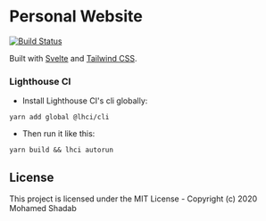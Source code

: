 # Personal Website

[![Build Status](https://travis-ci.com/statebait/statebait.github.io.svg?branch=master)](https://travis-ci.com/statebait/statebait.github.io)

Built with [Svelte](https://svelte.dev/) and [Tailwind CSS](https://tailwindcss.com/).

### Lighthouse CI

- Install Lighthouse CI's cli globally:

```
yarn add global @lhci/cli
```

- Then run it like this:

```
yarn build && lhci autorun
```

## License

This project is licensed under the MIT License - Copyright (c) 2020 Mohamed Shadab
